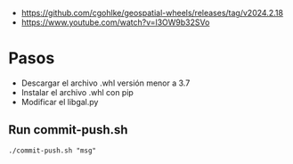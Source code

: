 - https://github.com/cgohlke/geospatial-wheels/releases/tag/v2024.2.18
- https://www.youtube.com/watch?v=l3OW9b32SVo

# Pasos

- Descargar el archivo .whl versión menor a 3.7
- Instalar el archivo .whl con pip
- Modificar el libgal.py

## Run commit-push.sh

```
./commit-push.sh "msg"

```
